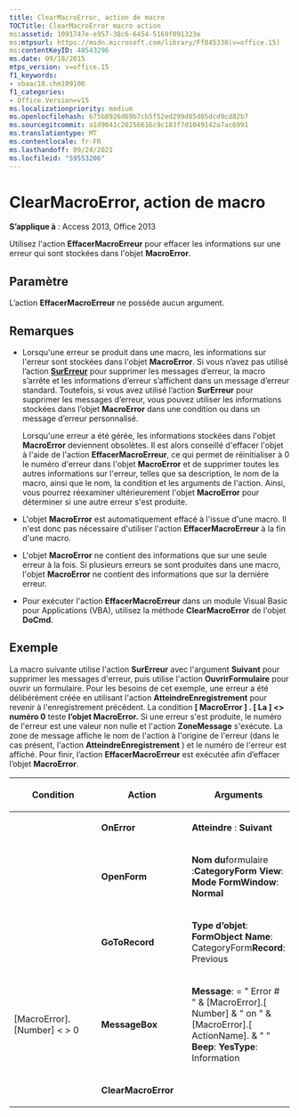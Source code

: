 ```yaml
---
title: ClearMacroError, action de macro
TOCTitle: ClearMacroError macro action
ms:assetid: 1091747e-e957-38c6-6454-5169f091323e
ms:mtpsurl: https://msdn.microsoft.com/library/Ff845338(v=office.15)
ms:contentKeyID: 48543296
ms.date: 09/18/2015
mtps_version: v=office.15
f1_keywords:
- vbaac10.chm109100
f1_categories:
- Office.Version=v15
ms.localizationpriority: medium
ms.openlocfilehash: 675b8926d69b7cb5f52ed299d85d05dcd9cd82b7
ms.sourcegitcommit: a1d9041c20256616c9c183f7d1049142a7ac6991
ms.translationtype: MT
ms.contentlocale: fr-FR
ms.lasthandoff: 09/24/2021
ms.locfileid: "59553206"
---
```

# <a name="clearmacroerror-macro-action"></a>ClearMacroError, action de macro


**S’applique à** : Access 2013, Office 2013


Utilisez l'action **EffacerMacroErreur** pour effacer les informations sur une erreur qui sont stockées dans l'objet **MacroError**.

## <a name="setting"></a>Paramètre

L’action **EffacerMacroErreur** ne possède aucun argument.

## <a name="remarks"></a>Remarques

- Lorsqu'une erreur se produit dans une macro, les informations sur l'erreur sont stockées dans l'objet **MacroError**. Si vous n’avez pas utilisé l’action **[SurErreur](onerror-macro-action.md)** pour supprimer les messages d’erreur, la macro s’arrête et les informations d’erreur s’affichent dans un message d’erreur standard. Toutefois, si vous avez utilisé l’action **SurErreur** pour supprimer les messages d’erreur, vous pouvez utiliser les informations stockées dans l’objet **MacroError** dans une condition ou dans un message d’erreur personnalisé.
    
  Lorsqu'une erreur a été gérée, les informations stockées dans l'objet **MacroError** deviennent obsolètes. Il est alors conseillé d'effacer l'objet à l'aide de l'action **EffacerMacroErreur**, ce qui permet de réinitialiser à 0 le numéro d'erreur dans l'objet **MacroError** et de supprimer toutes les autres informations sur l'erreur, telles que sa description, le nom de la macro, ainsi que le nom, la condition et les arguments de l'action. Ainsi, vous pourrez réexaminer ultérieurement l'objet **MacroError** pour déterminer si une autre erreur s'est produite.

- L'objet **MacroError** est automatiquement effacé à l'issue d'une macro. Il n'est donc pas nécessaire d'utiliser l'action **EffacerMacroErreur** à la fin d'une macro.

- L'objet **MacroError** ne contient des informations que sur une seule erreur à la fois. Si plusieurs erreurs se sont produites dans une macro, l'objet **MacroError** ne contient des informations que sur la dernière erreur.

- Pour exécuter l'action **EffacerMacroErreur** dans un module Visual Basic pour Applications (VBA), utilisez la méthode **ClearMacroError** de l'objet **DoCmd**.

## <a name="example"></a>Exemple

La macro suivante utilise l'action **SurErreur** avec l'argument **Suivant** pour supprimer les messages d'erreur, puis utilise l'action **OuvrirFormulaire** pour ouvrir un formulaire. Pour les besoins de cet exemple, une erreur a été délibérément créée en utilisant l'action **AtteindreEnregistrement** pour revenir à l'enregistrement précédent. La condition **\[ MacroError \] . \[ La \] \<\> numéro 0** teste **l’objet MacroError.** Si une erreur s'est produite, le numéro de l'erreur est une valeur non nulle et l'action **ZoneMessage** s'exécute. La zone de message affiche le nom de l'action à l'origine de l'erreur (dans le cas présent, l'action **AtteindreEnregistrement** ) et le numéro de l'erreur est affiché. Pour finir, l’action **EffacerMacroErreur** est exécutée afin d’effacer l’objet **MacroError**.

<table>
<colgroup>
<col style="width: 33%" />
<col style="width: 33%" />
<col style="width: 33%" />
</colgroup>
<thead>
<tr class="header">
<th><p>Condition</p></th>
<th><p>Action</p></th>
<th><p>Arguments</p></th>
</tr>
</thead>
<tbody>
<tr class="odd">
<td><p></p></td>
<td><p><strong>OnError</strong></p></td>
<td><p><strong>Atteindre</strong> : <strong>Suivant</strong></p></td>
</tr>
<tr class="even">
<td><p></p></td>
<td><p><strong>OpenForm</strong></p></td>
<td><p><strong>Nom du</strong>formulaire :<strong>CategoryForm View</strong>: <strong>Mode FormWindow</strong>: <strong>Normal</strong></p></td>
</tr>
<tr class="odd">
<td><p></p></td>
<td><p><strong>GoToRecord</strong></p></td>
<td><p><strong>Type d’objet</strong>: <strong>FormObject Name</strong>: CategoryForm<strong>Record</strong>: Previous</p></td>
</tr>
<tr class="even">
<td><p>[MacroError]. [Number] &lt; &gt; 0</p></td>
<td><p><strong>MessageBox</strong></p></td>
<td><p><strong>Message</strong>: = &quot; Error # &quot; &amp; [MacroError].[ Number] &amp; &quot; on &quot; &amp; [MacroError].[ ActionName]. &amp; &quot; &quot; <strong>Beep</strong>: <strong>YesType</strong>: Information</p></td>
</tr>
<tr class="odd">
<td><p></p></td>
<td><p><strong>ClearMacroError</strong></p></td>
<td><p></p></td>
</tr>
</tbody>
</table>

